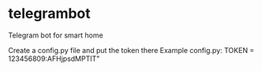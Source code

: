 # telegrambot
Telegram bot for smart home

Create a config.py file and put the token there
Example
config.py:
TOKEN = 123456809:AFHjpsdMPTIT"
